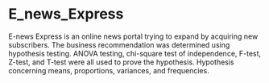# E_news_Express
E-news Express is an online news portal trying to expand by acquiring new subscribers. The business recommendation was determined using hypothesis testing. ANOVA testing, chi-square test of independence, F-test, Z-test, and T-test were all used to prove the hypothesis. Hypothesis concerning means, proportions, variances, and frequencies.
